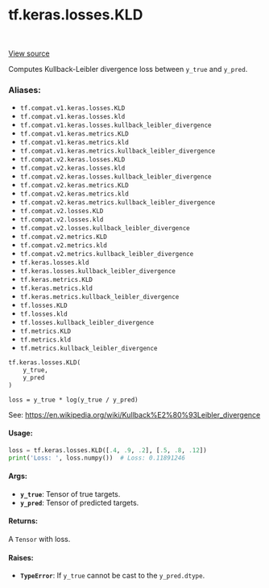 <div itemscope itemtype="http://developers.google.com/ReferenceObject">
<meta itemprop="name" content="tf.keras.losses.KLD" />
<meta itemprop="path" content="Stable" />
</div>

# tf.keras.losses.KLD

<!-- Insert buttons -->

<table class="tfo-notebook-buttons tfo-api" align="left">
</table>

<a target="_blank" href="/code/stable/tensorflow/python/keras/losses.py">View source</a>



<!-- Start diff -->
Computes Kullback-Leibler divergence loss between `y_true` and `y_pred`.

### Aliases:

* `tf.compat.v1.keras.losses.KLD`
* `tf.compat.v1.keras.losses.kld`
* `tf.compat.v1.keras.losses.kullback_leibler_divergence`
* `tf.compat.v1.keras.metrics.KLD`
* `tf.compat.v1.keras.metrics.kld`
* `tf.compat.v1.keras.metrics.kullback_leibler_divergence`
* `tf.compat.v2.keras.losses.KLD`
* `tf.compat.v2.keras.losses.kld`
* `tf.compat.v2.keras.losses.kullback_leibler_divergence`
* `tf.compat.v2.keras.metrics.KLD`
* `tf.compat.v2.keras.metrics.kld`
* `tf.compat.v2.keras.metrics.kullback_leibler_divergence`
* `tf.compat.v2.losses.KLD`
* `tf.compat.v2.losses.kld`
* `tf.compat.v2.losses.kullback_leibler_divergence`
* `tf.compat.v2.metrics.KLD`
* `tf.compat.v2.metrics.kld`
* `tf.compat.v2.metrics.kullback_leibler_divergence`
* `tf.keras.losses.kld`
* `tf.keras.losses.kullback_leibler_divergence`
* `tf.keras.metrics.KLD`
* `tf.keras.metrics.kld`
* `tf.keras.metrics.kullback_leibler_divergence`
* `tf.losses.KLD`
* `tf.losses.kld`
* `tf.losses.kullback_leibler_divergence`
* `tf.metrics.KLD`
* `tf.metrics.kld`
* `tf.metrics.kullback_leibler_divergence`


``` python
tf.keras.losses.KLD(
    y_true,
    y_pred
)
```



<!-- Placeholder for "Used in" -->

`loss = y_true * log(y_true / y_pred)`

See: https://en.wikipedia.org/wiki/Kullback%E2%80%93Leibler_divergence

#### Usage:



```python
loss = tf.keras.losses.KLD([.4, .9, .2], [.5, .8, .12])
print('Loss: ', loss.numpy())  # Loss: 0.11891246
```

#### Args:


* <b>`y_true`</b>: Tensor of true targets.
* <b>`y_pred`</b>: Tensor of predicted targets.


#### Returns:

A `Tensor` with loss.



#### Raises:


* <b>`TypeError`</b>: If `y_true` cannot be cast to the `y_pred.dtype`.